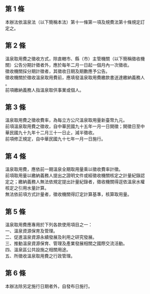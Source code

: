 第 1 條
-------
本辦法依溫泉法（以下簡稱本法）第十一條第一項及規費法第十條規定訂  
定之。

第 2 條
-------
溫泉取用費之徵收方式，除直轄市、縣（市）主管機關（以下簡稱徵收機  
關）公告分期計徵者外，應於每年二月一日起一個月內一次徵收。  
徵收機關採分期計徵者，其徵收日期及期數應予公告。  
徵收機關於徵收溫泉取用費前，應填發溫泉取用費繳款書送達繳納義務人  
。  
前項繳納義務人指溫泉取供事業或個人。

第 3 條
-------
溫泉取用費之徵收費率，為每立方公尺溫泉取用量新臺幣九元。  
前項溫泉取用費之徵收，自中華民國九十五年一月一日開徵；開徵日至中  
華民國九十九年十二月三十一日止，減半徵收。  
前項修正規定，自中華民國九十七年一月一日施行。

第 4 條
-------
溫泉取用費，應依前一期溫泉全期取用量乘以徵收費率計徵。  
前項取用量以繳納義務人提出之證明文件或經徵收機關核定之計量紀錄認  
定之；繳納義務人無法依規定提出計量紀錄者，徵收機關得逕依溫泉水權  
核定之引用水量計算。  
無法依前項方式計量者，徵收機關得訂定計算基準，核算取用量。

第 5 條
-------
溫泉取用費應專用於下列各款使用項目之一：  
一、溫泉資源保育及管理。  
二、促進溫泉資源永續發展及利用之研究發展。  
三、推動溫泉資源保育、管理及產業發展相關之國際交流活動。  
四、溫泉區公共設施之相關用途。  
五、所徵收溫泉取用費之行政管理。

第 6 條
-------
本辦法除另定施行日期者外，自發布日施行。

